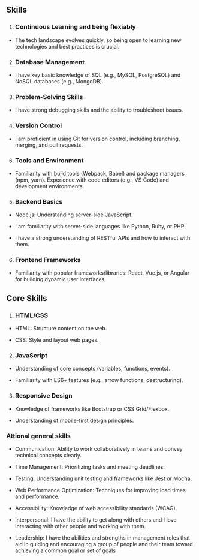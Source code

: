 ## Skills

1. ### Continuous Learning and being flexiably

- The tech landscape evolves quickly, so being open to learning new technologies and best practices is crucial.

2. ### Database Management

- I have key basic knowledge of SQL (e.g., MySQL, PostgreSQL) and NoSQL databases (e.g., MongoDB).

3. ### Problem-Solving Skills

- I have strong debugging skills and the ability to troubleshoot issues.

4. ### Version Control

- I am proficient in using Git for version control, including branching, merging, and pull requests.

6. ### Tools and Environment

- Familiarity with build tools (Webpack, Babel) and package managers (npm, yarn).
  Experience with code editors (e.g., VS Code) and development environments.

5. ### Backend Basics

- Node.js: Understanding server-side JavaScript.

- I am familiarity with server-side languages like Python, Ruby, or PHP.

- I have a strong understanding of RESTful APIs and how to interact with them.

6. ### Frontend Frameworks

- Familiarity with popular frameworks/libraries:
  React, Vue.js, or Angular for building dynamic user interfaces.

## Core Skills

1. ### HTML/CSS

- HTML: Structure content on the web.

- CSS: Style and layout web pages.

2. ### JavaScript

- Understanding of core concepts (variables, functions, events).

- Familiarity with ES6+ features (e.g., arrow functions, destructuring).

3. ### Responsive Design

- Knowledge of frameworks like Bootstrap or CSS Grid/Flexbox.

- Understanding of mobile-first design principles.

### Attional general skills

- Communication: Ability to work collaboratively in teams and convey technical concepts clearly.

- Time Management: Prioritizing tasks and meeting deadlines.

- Testing: Understanding unit testing and frameworks like Jest or Mocha.

- Web Performance Optimization: Techniques for improving load times and performance.

- Accessibility: Knowledge of web accessibility standards (WCAG).

- Interpersonal: I have the ability to get along with others and I love interacting with other people and working with them.

- Leadership: I have the abilities and strengths in management roles that aid in guiding and encouraging a group of people and their team toward achieving a common goal or set of goals
